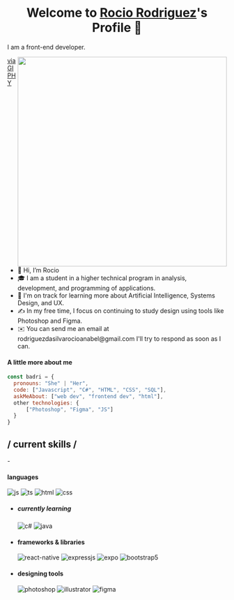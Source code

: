 <p align="center">
  <h1 align="center">Welcome to <a href="https://github.com/RodriguezDaSilvaRocio">Rocio Rodriguez</a>'s Profile 👋</h1>
</p>
<p>I am a front-end developer.</p>
<img align="right" src="https://giphy.com/embed/NgurY1o4z080Jfoyzw" width="480" height="480" style="" frameBorder="0" class="giphy-embed" allowFullScreen></iframe><p><a href="https://giphy.com/stickers/transparent-NgurY1o4z080Jfoyzw">via GIPHY</a></p>
<ul>
  <li>👋 Hi, I’m Rocio</li>
  <li>🎓 I am a student in a higher technical program in analysis, development, and programming of applications.</li>
  <li>🌱 I'm on track for learning more about Artificial Intelligence, Systems Design, and UX.</li>
  <li>✍️ In my free time, I focus on continuing to study design using tools like Photoshop and Figma.</li>
  <li>✉️ You can send me an email at rodriguezdasilvarocioanabel@gmail.com I'll try to respond as soon as I can.</li>
</ul>

#### A little more about me
```javascript
const badri = {
  pronouns: "She" | "Her",
  code: ["Javascript", "C#", "HTML", "CSS", "SQL"],
  askMeAbout: ["web dev", "frontend dev", "html"],
  other technologies: {
      ["Photoshop", "Figma", "JS"]
  }
}
```
<h2> / current skills / </h2>
- <h4> languages </h4>
  <img src = "https://img.shields.io/badge/JavaScript-323330?style=for-the-badge&logo=javascript&logoColor=F7DF1E" alt = "js" />
  <img src = "https://img.shields.io/badge/TypeScript-007ACC?style=for-the-badge&logo=typescript&logoColor=white" alt = "ts" />
  <img src = "https://img.shields.io/badge/HTML5-E34F26?style=for-the-badge&logo=html5&logoColor=white" alt = "html" />
  <img src = "https://img.shields.io/badge/CSS3-1572B6?style=for-the-badge&logo=css3&logoColor=white" alt = "css" />
  
  - <h5> currently learning </h5>
    <img src = "https://img.shields.io/badge/c%23-%23239120.svg?style=for-the-badge&logo=c-sharp&logoColor=white" alt = "c#" />
    <img src = "https://img.shields.io/badge/java-%23ED8B00.svg?style=for-the-badge&logo=java&logoColor=white" alt = "java" />
  
- <h4> frameworks & libraries </h4>
  <img src = "https://img.shields.io/badge/react_native-%2320232a.svg?style=for-the-badge&logo=react&logoColor=%2361DAFB" alt = "react-native" />
  <img src = "https://img.shields.io/badge/express.js-%23404d59.svg?style=for-the-badge&logo=express&logoColor=%2361DAFB" alt = "expressjs" />
  <img src = "https://img.shields.io/badge/expo-1C1E24?style=for-the-badge&logo=expo&logoColor=#D04A37" alt = "expo" />
  <img src = "https://img.shields.io/badge/bootstrap-%23563D7C.svg?style=for-the-badge&logo=bootstrap&logoColor=white" alt = "bootstrap5" />
  
- <h4> designing tools </h4>
  <img src = "https://img.shields.io/badge/adobe%20photoshop-%2331A8FF.svg?style=for-the-badge&logo=adobe%20photoshop&logoColor=white" alt = "photoshop" />
  <img src = "https://img.shields.io/badge/adobe%20illustrator-%23FF9A00.svg?style=for-the-badge&logo=adobe%20illustrator&logoColor=white" alt = "illustrator" />
  <img src = "https://img.shields.io/badge/figma-%23F24E1E.svg?style=for-the-badge&logo=figma&logoColor=white" alt = "figma" />
  
  </br></br>
  
